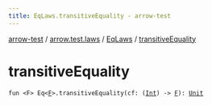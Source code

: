 ```yaml
---
title: EqLaws.transitiveEquality - arrow-test
---
```


[arrow-test](../../index.html) / [arrow.test.laws](../index.html) / [EqLaws](index.html) / [transitiveEquality](./transitive-equality.html)

# transitiveEquality

`fun <F> Eq<`[`F`](transitive-equality.html#F)`>.transitiveEquality(cf: (`[`Int`](https://kotlinlang.org/api/latest/jvm/stdlib/kotlin/-int/index.html)`) -> `[`F`](transitive-equality.html#F)`): `[`Unit`](https://kotlinlang.org/api/latest/jvm/stdlib/kotlin/-unit/index.html)